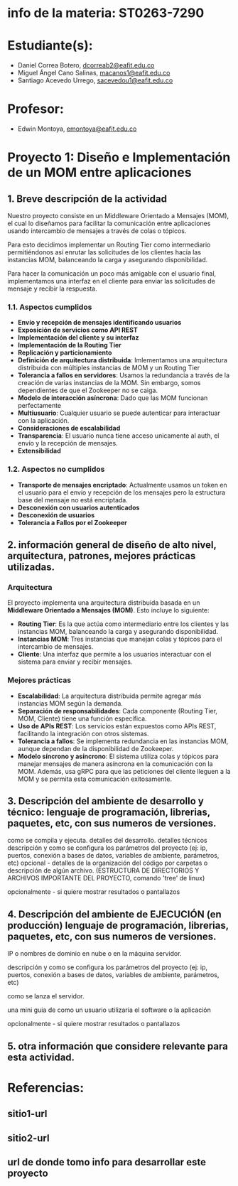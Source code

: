 # info de la materia: ST0263-7290

# Estudiante(s):
- Daniel Correa Botero, dcorreab2@eafit.edu.co
- Miguel Ángel Cano Salinas, macanos1@eafit.edu.co
- Santiago Acevedo Urrego, sacevedou1@eafit.edu.co

# Profesor:
- Edwin Montoya, emontoya@eafit.edu.co

# Proyecto 1: Diseño e Implementación de un MOM entre aplicaciones

## 1. Breve descripción de la actividad

Nuestro proyecto consiste en un Middleware Orientado a Mensajes (MOM), el cual lo diseñamos para facilitar la comunicación entre aplicaciones usando intercambio de mensajes a través de colas o tópicos.

Para esto decidimos implementar un Routing Tier como intermediario permitiéndonos así enrutar las solicitudes de los clientes hacia las instancias MOM, balanceando la carga y asegurando disponibilidad.

Para hacer la comunicación un poco más amigable con el usuario final, implementamos una interfaz en el cliente para enviar las solicitudes de mensaje y recibir la respuesta.


### 1.1. Aspectos cumplidos

- **Envío y recepción de mensajes identificando usuarios**
- **Exposición de servicios como API REST**
- **Implementación del cliente y su interfaz**
- **Implementación de la Routing Tier**
- **Replicación y particionamiento**
- **Definición de arquitectura distribuida**: Imlementamos una arquitectura distribuida con múltiples instancias de MOM y un Routing Tier
- **Tolerancia a fallos en servidores**: Usamos la redundancia a través de la creación de varias instancias de la MOM. Sin embargo, somos dependientes de que el Zookeeper no se caiga.
- **Modelo de interacción asíncrona**: Dado que las MOM funcionan perfectamente
- **Multiusuario**: Cualquier usuario se puede autenticar para interactuar con la aplicación.
- **Consideraciones de escalabilidad**
- **Transparencia**: El usuario nunca tiene acceso unicamente al auth, el envío y la recepción de mensajes.
- **Extensibilidad**
### 1.2. Aspectos no cumplidos
- **Transporte de mensajes encriptado**: Actualmente usamos un token en el usuario para el envío y recepción de los mensajes pero la estructura base del mensaje no está encriptada.
- **Desconexión con usuarios autenticados**
- **Desconexión de usuarios**
- **Tolerancia a Fallos por el Zookeeper**

## 2. información general de diseño de alto nivel, arquitectura, patrones, mejores prácticas utilizadas.

### **Arquitectura**
El proyecto implementa una arquitectura distribuida basada en un **Middleware Orientado a Mensajes (MOM)**. Esto incluye lo siguiente:

- **Routing Tier**: Es la que actúa como intermediario entre los clientes y las instancias MOM, balanceando la carga y asegurando disponibilidad.
- **Instancias MOM**: Tres instancias que manejan colas y tópicos para el intercambio de mensajes.
- **Cliente**: Una interfaz que permite a los usuarios interactuar con el sistema para enviar y recibir mensajes.

### **Mejores prácticas**
- **Escalabilidad**: La arquitectura distribuida permite agregar más instancias MOM según la demanda.
- **Separación de responsabilidades**: Cada componente (Routing Tier, MOM, Cliente) tiene una función específica.
- **Uso de APIs REST**: Los servicios están expuestos como APIs REST, facilitando la integración con otros sistemas.
- **Tolerancia a fallos**: Se implementa redundancia en las instancias MOM, aunque dependan de la disponibilidad de Zookeeper.
- **Modelo síncrono y asíncrono**: El sistema utiliza colas y tópicos para manejar mensajes de manera asíncrona en la comunicación con la MOM. Además, usa gRPC para que las peticiones del cliente lleguen a la MOM y se permita esta comunicación exitosamente.



## 3. Descripción del ambiente de desarrollo y técnico: lenguaje de programación, librerias, paquetes, etc, con sus numeros de versiones.

como se compila y ejecuta.
detalles del desarrollo.
detalles técnicos
descripción y como se configura los parámetros del proyecto (ej: ip, puertos, conexión a bases de datos, variables de ambiente, parámetros, etc)
opcional - detalles de la organización del código por carpetas o descripción de algún archivo. (ESTRUCTURA DE DIRECTORIOS Y ARCHIVOS IMPORTANTE DEL PROYECTO, comando 'tree' de linux)

opcionalmente - si quiere mostrar resultados o pantallazos

## 4. Descripción del ambiente de EJECUCIÓN (en producción) lenguaje de programación, librerias, paquetes, etc, con sus numeros de versiones.

IP o nombres de dominio en nube o en la máquina servidor.

descripción y como se configura los parámetros del proyecto (ej: ip, puertos, conexión a bases de datos, variables de ambiente, parámetros, etc)

como se lanza el servidor.

una mini guia de como un usuario utilizaría el software o la aplicación

opcionalmente - si quiere mostrar resultados o pantallazos

## 5. otra información que considere relevante para esta actividad.

# Referencias:
## sitio1-url
## sitio2-url
## url de donde tomo info para desarrollar este proyecto